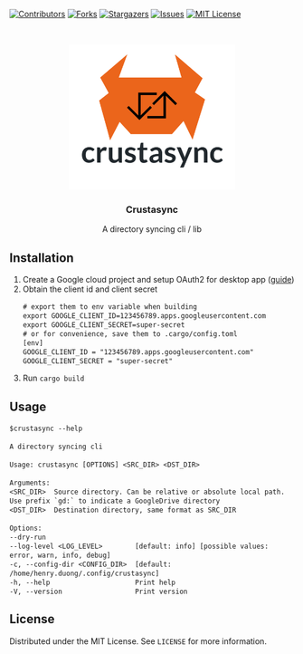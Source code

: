 <!-- README template from https://github.com/dthung1602/crustasync -->


[![Contributors][contributors-shield]][contributors-url]
[![Forks][forks-shield]][forks-url]
[![Stargazers][stars-shield]][stars-url]
[![Issues][issues-shield]][issues-url]
[![MIT License][license-shield]][license-url]

<!-- PROJECT LOGO -->
<br />
<p align="center">
  <a href="https://github.com/dthung1602/crustasync">
    <img src="https://raw.githubusercontent.com/dthung1602/crustasync/master/logo.png" alt="MB" height="256">
  </a>

  <h3 align="center">Crustasync</h3>

  <p align="center">
    A directory syncing cli / lib
  </p>
</p>


## Installation

1. Create a Google cloud project and setup OAuth2 for desktop
   app ([guide](https://developers.google.com/identity/protocols/oauth2/native-app))
2. Obtain the client id and client secret
   ```shell
   # export them to env variable when building
   export GOOGLE_CLIENT_ID=123456789.apps.googleusercontent.com
   export GOOGLE_CLIENT_SECRET=super-secret
   # or for convenience, save them to .cargo/config.toml
   [env]
   GOOGLE_CLIENT_ID = "123456789.apps.googleusercontent.com"
   GOOGLE_CLIENT_SECRET = "super-secret"
   ```
3. Run `cargo build`

## Usage

```
$crustasync --help

A directory syncing cli

Usage: crustasync [OPTIONS] <SRC_DIR> <DST_DIR>

Arguments:
<SRC_DIR>  Source directory. Can be relative or absolute local path. Use prefix `gd:` to indicate a GoogleDrive directory
<DST_DIR>  Destination directory, same format as SRC_DIR

Options:
--dry-run                  
--log-level <LOG_LEVEL>        [default: info] [possible values: error, warn, info, debug]
-c, --config-dir <CONFIG_DIR>  [default: /home/henry.duong/.config/crustasync]
-h, --help                     Print help
-V, --version                  Print version
```


## License

Distributed under the MIT License. See `LICENSE` for more information.


<!-- MARKDOWN LINKS & IMAGES -->
<!-- https://www.markdownguide.org/basic-syntax/#reference-style-links -->
[contributors-shield]: https://img.shields.io/github/contributors/dthung1602/crustasync.svg?style=flat-square
[contributors-url]: https://github.com/dthung1602/crustasync/graphs/contributors
[forks-shield]: https://img.shields.io/github/forks/dthung1602/crustasync.svg?style=flat-square
[forks-url]: https://github.com/dthung1602/crustasync/network/members
[stars-shield]: https://img.shields.io/github/stars/dthung1602/crustasync.svg?style=flat-square
[stars-url]: https://github.com/dthung1602/crustasync/stargazers
[issues-shield]: https://img.shields.io/github/issues/dthung1602/crustasync.svg?style=flat-square
[issues-url]: https://github.com/dthung1602/crustasync/issues
[license-shield]: https://img.shields.io/github/license/dthung1602/crustasync.svg?style=flat-square
[license-url]: https://github.com/dthung1602/crustasync/blob/master/LICENSE
